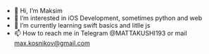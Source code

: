 - 👋 Hi, I’m Maksim
- 👀 I’m interested in iOS Development, sometimes python and web
- 🌱 I’m currently learning swift basics and litlle js
- 📫 How to reach me in Telegram @MATTAKUSHI193 or mail max.kosnikov@gmail.com

<!---
Makksimka/Makksimka is a ✨ special ✨ repository because its `README.md` (this file) appears on your GitHub profile.
You can click the Preview link to take a look at your changes.
--->

